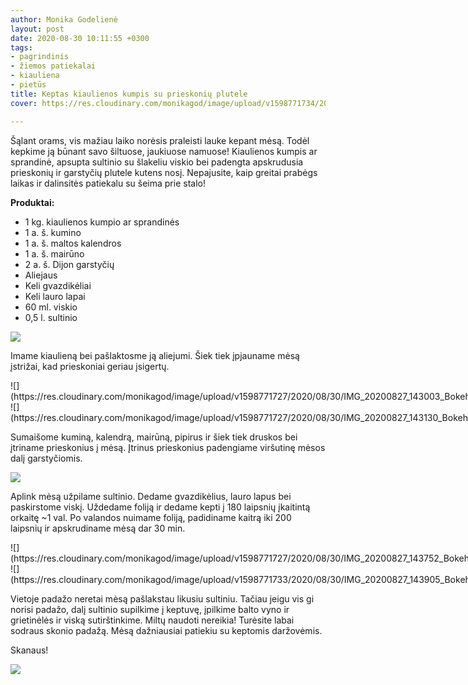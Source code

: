 ```yaml
---
author: Monika Godelienė
layout: post
date: 2020-08-30 10:11:55 +0300
tags:
- pagrindinis
- žiemos patiekalai
- kiauliena
- pietūs
title: Keptas kiaulienos kumpis su prieskonių plutele
cover: https://res.cloudinary.com/monikagod/image/upload/v1598771734/2020/08/30/IMG_20200827_162351_Bokeh_2_coeic1.jpg

---
```

Šąlant orams, vis mažiau laiko norėsis praleisti lauke kepant mėsą. Todėl kepkime ją būnant savo šiltuose, jaukiuose namuose! Kiaulienos kumpis ar sprandinė, apsupta sultinio su šlakeliu viskio bei padengta apskrudusia prieskonių ir garstyčių plutele kutens nosį. Nepajusite, kaip greitai prabėgs laikas ir dalinsitės patiekalu su šeima prie stalo!

**Produktai:**

* 1 kg. kiaulienos kumpio ar sprandinės
* 1 a. š. kumino
* 1 a. š. maltos kalendros
* 1 a. š. mairūno
* 2 a. š. Dijon garstyčių
* Aliejaus
* Keli gvazdikėliai
* Keli lauro lapai
* 60 ml. viskio
* 0,5 l. sultinio

![](https://res.cloudinary.com/monikagod/image/upload/v1598771727/2020/08/30/IMG_20200827_140521_Bokeh_2_lyi9q9.jpg)

Imame kiaulieną bei pašlaktosme ją aliejumi. Šiek tiek įpjauname mėsą įstrižai, kad prieskoniai geriau įsigertų.

<div class="row">
<div class="six columns" markdown="1">
![](https://res.cloudinary.com/monikagod/image/upload/v1598771727/2020/08/30/IMG_20200827_143003_Bokeh_2_omnm7p.jpg)
</div>
<div class="six columns" markdown="1">
![](https://res.cloudinary.com/monikagod/image/upload/v1598771727/2020/08/30/IMG_20200827_143130_Bokeh_3_apyve0.jpg)
</div>
</div>

Sumaišome kuminą, kalendrą, mairūną, pipirus ir šiek tiek druskos bei įtriname prieskonius į mėsą. Įtrinus prieskonius padengiame viršutinę mėsos dalį garstyčiomis.

![](https://res.cloudinary.com/monikagod/image/upload/v1598771727/2020/08/30/IMG_20200827_143530_Bokeh_2_otoxcw.jpg)

Aplink mėsą užpilame sultinio. Dedame gvazdikėlius, lauro lapus bei paskirstome viskį. Uždedame foliją ir dedame kepti į 180 laipsnių įkaitintą orkaitę \~1 val. Po valandos nuimame foliją, padidiname kaitrą iki 200 laipsnių ir apskrudiname mėsą dar 30 min.

<div class="row">
<div class="six columns" markdown="1">
![](https://res.cloudinary.com/monikagod/image/upload/v1598771727/2020/08/30/IMG_20200827_143752_Bokeh_2_v1alos.jpg)
</div>
<div class="six columns" markdown="1">
![](https://res.cloudinary.com/monikagod/image/upload/v1598771733/2020/08/30/IMG_20200827_143905_Bokeh_2_uimggc.jpg)
</div>
</div>

Vietoje padažo neretai mėsą pašlakstau likusiu sultiniu. Tačiau jeigu vis gi norisi padažo, dalį sultinio supilkime į keptuvę, įpilkime balto vyno ir grietinėlės ir viską sutirštinkime. Miltų naudoti nereikia! Turėsite labai sodraus skonio padažą. Mėsą dažniausiai patiekiu su keptomis daržovėmis.

Skanaus!

![](https://res.cloudinary.com/monikagod/image/upload/v1598771734/2020/08/30/IMG_20200827_162351_Bokeh_2_coeic1.jpg)